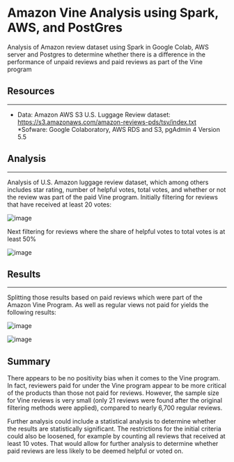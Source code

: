 # **Amazon Vine Analysis  using Spark, AWS, and PostGres**

Analysis of Amazon review dataset using Spark in Google Colab, AWS server and Postgres to determine whether there is a difference in the performance of unpaid reviews and paid reviews as part of the Vine program

## **Resources**
------------------

* Data: Amazon AWS S3 U.S. Luggage Review dataset: https://s3.amazonaws.com/amazon-reviews-pds/tsv/index.txt
*Sofware: Google Colaboratory, AWS RDS and S3, pgAdmin 4 Version 5.5

## **Analysis**
-------------------

Analysis of U.S. Amazon luggage review dataset, which among others includes star rating, number of helpful votes, total votes, and whether or not the review was part of the paid Vine program. Initially filtering for reviews that have received at least 20 votes:

![image](https://user-images.githubusercontent.com/93295751/155925722-58003567-4248-49ff-8526-0a42851b7203.png)

Next filtering for reviews where the share of helpful votes to total votes is at least 50%

![image](https://user-images.githubusercontent.com/93295751/155925767-0d141137-57e6-4ff3-bf1a-a80e17bc4136.png)

## **Results**
-----------------

Splitting those results based on paid reviews which were part of the Amazon Vine Program. As well as regular views not paid for yields the following results: 

![image](https://user-images.githubusercontent.com/93295751/155925941-e2882240-946d-452d-91aa-8bdd684552ec.png)

![image](https://user-images.githubusercontent.com/93295751/155925954-d5da8c62-ac93-4092-a2cb-09858deca6b9.png)

## **Summary**

There appears to be no positivity bias when it comes to the Vine program. In fact, reviewers paid for under the Vine program appear to be more critical of the products than those not paid for reviews. However, the sample size for Vine reviews is very small (only 21 reviews were found after the original filtering methods were applied), compared to nearly 6,700 regular reviews.

Further analysis could include a statistical analysis to determine whether the results are statistically significant. The restrictions for the initial criteria could also be loosened, for example by counting all reviews that received at least 10 votes. That would allow for further analysis to determine whether paid reviews are less likely to be deemed helpful or voted on.
